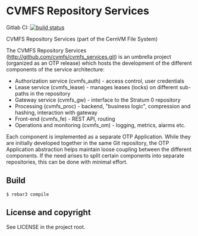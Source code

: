 CVMFS Repository Services
=========================

Gitlab CI: [![build status](https://travis-ci.org/cvmfs/cvmfs_services.svg?branch=master)](https://travis-ci.org/cvmfs/cvmfs_services.svg?branch=master)

CVMFS Repository Services (part of the CernVM File System)

The CVMFS Repository Services (http://github.com/cvmfs/cvmfs_services.git) is an umbrella project
(organized as an OTP release) which hosts the development of the different components of the service
architecture:

+ Authorization service (cvmfs_auth) - access control, user credentials
+ Lease service (cvmfs_lease) - manages leases (locks) on different sub-paths in the repository
+ Gateway service (cvmfs_gw) - interface to the Stratum 0 repository
+ Processing (cvmfs_proc) - backend, "business logic", compression and hashing, interaction with gateway
+ Front-end (cvmfs_fe) - REST API, routing
+ Operations and monitoring (cvmfs_om) - logging, metrics, alarms etc.

Each component is implemented as a separate OTP Application. While they are initially developed
together in the same Git repository, the OTP Application abstraction helps maintain loose coupling
between the different components. If the need arises to split certain components into separate
repositories, this can be done with minimal effort.

Build
-----

    $ rebar3 compile

License and copyright
---------------------

See LICENSE in the project root.

